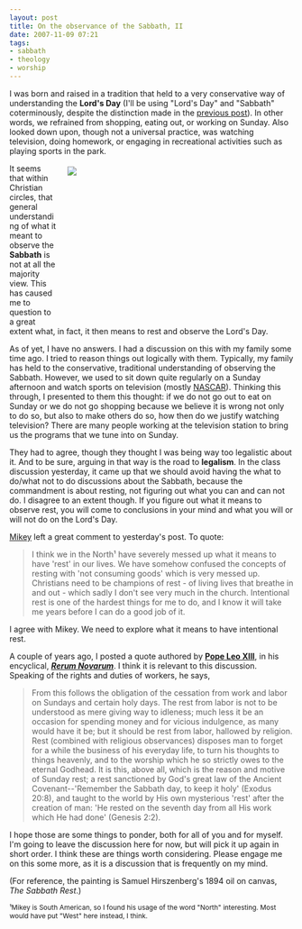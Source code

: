 ```yaml
---
layout: post
title: On the observance of the Sabbath, II
date: 2007-11-09 07:21
tags:
- sabbath
- theology
- worship
---
```

I was born and raised in a tradition that held to a very conservative way of understanding the <span style="font-weight: bold;">Lord's Day</span> (I'll be using "Lord's Day" and "Sabbath" coterminously, despite the distinction made in the <a href="http://jakebelder.com/on-the-observance-of-the-sabbath-i">previous post</a>).  In other words, we refrained from shopping, eating out, or working on Sunday.  Also looked down upon, though not a universal practice, was watching television, doing homework, or engaging in recreational activities such as playing sports in the park.

<div style="float: right; margin: 5px 1px 0px 20px; width: 400px; height: 277px;"><img src="https://dl.dropbox.com/u/3897986/Jake%20Blog%20Images/sabbathrest.jpg" /></div>
It seems that within Christian circles, that general understanding of what it meant to observe the <span style="font-weight: bold;">Sabbath</span> is not at all the majority view.  This has caused me to question to a great extent what, in fact, it then means to rest and observe the Lord's Day.

As of yet, I have no answers.  I had a discussion on this with my family some time ago.  I tried to reason things out logically with them.  Typically, my family has held to the conservative, traditional understanding of observing the Sabbath.  However, we used to sit down quite regularly on a Sunday afternoon and watch sports on television (mostly <a href="http://www.nascar.com/">NASCAR</a>).  Thinking this through, I presented to them this thought: if we do not go out to eat on Sunday or we do not go shopping because we believe it is wrong not only to do so, but also to make others do so, how then do we justify watching television?  There are many people working at the television station to bring us the programs that we tune into on Sunday.

They had to agree, though they thought I was being way too legalistic about it.  And to be sure, arguing in that way is the road to <span style="font-weight: bold;">legalism</span>.  In the class discussion yesterday, it came up that we should avoid having the what to do/what not to do discussions about the Sabbath, because the commandment is about resting, not figuring out what you can and can not do.  I disagree to an extent though.  If you figure out what it means to observe rest, you will come to conclusions in your mind and what you will or will not do on the Lord's Day.

<a href="http://mikeyarce.blogspot.com/">Mikey</a> left a great comment to yesterday's post.  To quote:</p>
<blockquote>
I think we in the North&sup1; have severely messed up what it means to have 'rest' in our lives. We have somehow confused the concepts of resting with 'not consuming goods' which is very messed up. Christians need to be champions of rest - of living lives that breathe in and out - which sadly I don't see very much in the church. Intentional rest is one of the hardest things for me to do, and I know it will take me years before I can do a good job of it.
</blockquote>

I agree with Mikey.  We need to explore what it means to have intentional rest.

A couple of years ago, I </a>posted a quote authored by <span style="font-weight: bold;"><a href="http://en.wikipedia.org/wiki/Pope_Leo_XIII">Pope Leo XIII</a></span>, in his encyclical, <span style="font-style: italic;"><a href="http://en.wikipedia.org/wiki/Rerum_Novarum"><span style="font-weight: bold;">Rerum Novarum</span></a></span>.  I think it is relevant to this discussion.  Speaking of the rights and duties of workers, he says,</p>
<blockquote>
From this follows the obligation of the cessation from work and labor on Sundays and certain holy days. The rest from labor is not to be understood as mere giving way to idleness; much less it be an occasion for spending money and for vicious indulgence, as many would have it be; but it should be rest from labor, hallowed by religion. Rest (combined with religious observances) disposes man to forget for a while the business of his everyday life, to turn his thoughts to things heavenly, and to the worship which he so strictly owes to the eternal Godhead. It is this, above all, which is the reason and motive of Sunday rest; a rest sanctioned by God's great law of the Ancient Covenant--'Remember the Sabbath day, to keep it holy' (Exodus 20:8), and taught to the world by His own mysterious 'rest' after the creation of man: 'He rested on the seventh day from all His work which He had done' (Genesis 2:2).
</blockquote>

I hope those are some things to ponder, both for all of you and for myself.  I'm going to leave the discussion here for now, but will pick it up again in short order.  I think these are things worth considering.  Please engage me on this some more, as it is a discussion that is frequently on my mind.

(For reference, the painting is Samuel Hirszenberg's 1894 oil on canvas, <span style="font-style: italic;">The Sabbath Rest</span>.)

<span style="font-size: 85%;">&sup1;Mikey is South American, so I found his usage of the word "North" interesting.  Most would have put "West" here instead, I think.</span>
